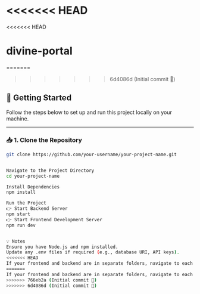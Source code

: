 <<<<<<< HEAD
=======
<<<<<<< HEAD
# divine-portal
=======
>>>>>>> 6d4086d (Initial commit 🚀)
## 🚀 Getting Started

Follow the steps below to set up and run this project locally on your machine.

---

### 📥 1. Clone the Repository

```bash
git clone https://github.com/your-username/your-project-name.git


Navigate to the Project Directory
cd your-project-name

Install Dependencies
npm install

Run the Project
👉 Start Backend Server
npm start
👉 Start Frontend Development Server
npm run dev


💡 Notes
Ensure you have Node.js and npm installed.
Update any .env files if required (e.g., database URI, API keys).
<<<<<<< HEAD
If your frontend and backend are in separate folders, navigate to each and run the commands respectively.
=======
If your frontend and backend are in separate folders, navigate to each and run the commands respectively.
>>>>>>> 766eb2a (Initial commit 🚀)
>>>>>>> 6d4086d (Initial commit 🚀)
